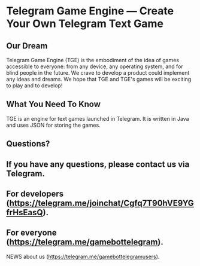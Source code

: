 Telegram Game Engine — Create Your Own Telegram Text Game
==================================================

Our Dream
--------------------------------------
Telegram Game Engine (TGE) is the embodiment of the idea of games accessible to everyone: from any device, any operating system, and for blind people in the future. We crave to develop a product could implement any ideas and dreams. We hope that TGE and TGE's games will be exciting to play and to develop!

What You Need To Know
--------------------------------------
TGE is an engine for text games launched in Telegram. It is written in Java and uses JSON for storing the games.

Questions?
--------------------------------------
If you have any questions, please contact us via Telegram. 
--------------------------------------
For developers (https://telegram.me/joinchat/Cgfq7T90hVE9YGfrHsEasQ).
--------------------------------------
For everyone (https://telegram.me/gamebottelegram).
--------------------------------------
NEWS about us (https://telegram.me/gamebottelegramusers).


